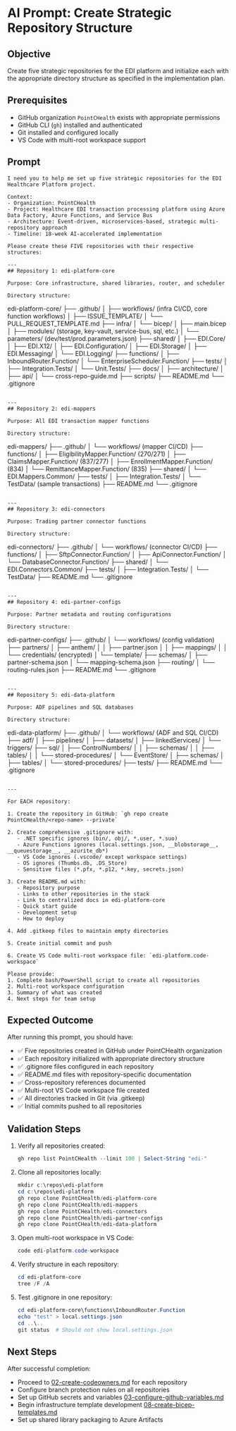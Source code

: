 # AI Prompt: Create Strategic Repository Structure

## Objective
Create five strategic repositories for the EDI platform and initialize each with the appropriate directory structure as specified in the implementation plan.

## Prerequisites
- GitHub organization `PointCHealth` exists with appropriate permissions
- GitHub CLI (`gh`) installed and authenticated
- Git installed and configured locally
- VS Code with multi-root workspace support

## Prompt

```
I need you to help me set up five strategic repositories for the EDI Healthcare Platform project.

Context:
- Organization: PointCHealth
- Project: Healthcare EDI transaction processing platform using Azure Data Factory, Azure Functions, and Service Bus
- Architecture: Event-driven, microservices-based, strategic multi-repository approach
- Timeline: 18-week AI-accelerated implementation

Please create these FIVE repositories with their respective structures:

---
## Repository 1: edi-platform-core

Purpose: Core infrastructure, shared libraries, router, and scheduler

Directory structure:
```
edi-platform-core/
├── .github/
│   ├── workflows/ (infra CI/CD, core function workflows)
│   ├── ISSUE_TEMPLATE/
│   └── PULL_REQUEST_TEMPLATE.md
├── infra/
│   └── bicep/
│       ├── main.bicep
│       ├── modules/ (storage, key-vault, service-bus, sql, etc.)
│       └── parameters/ (dev/test/prod.parameters.json)
├── shared/
│   ├── EDI.Core/
│   ├── EDI.X12/
│   ├── EDI.Configuration/
│   ├── EDI.Storage/
│   ├── EDI.Messaging/
│   └── EDI.Logging/
├── functions/
│   ├── InboundRouter.Function/
│   └── EnterpriseScheduler.Function/
├── tests/
│   ├── Integration.Tests/
│   └── Unit.Tests/
├── docs/
│   ├── architecture/
│   ├── api/
│   └── cross-repo-guide.md
├── scripts/
├── README.md
└── .gitignore
```

---
## Repository 2: edi-mappers

Purpose: All EDI transaction mapper functions

Directory structure:
```
edi-mappers/
├── .github/
│   └── workflows/ (mapper CI/CD)
├── functions/
│   ├── EligibilityMapper.Function/ (270/271)
│   ├── ClaimsMapper.Function/ (837/277)
│   ├── EnrollmentMapper.Function/ (834)
│   └── RemittanceMapper.Function/ (835)
├── shared/
│   └── EDI.Mappers.Common/
├── tests/
│   ├── Integration.Tests/
│   └── TestData/ (sample transactions)
├── README.md
└── .gitignore
```

---
## Repository 3: edi-connectors

Purpose: Trading partner connector functions

Directory structure:
```
edi-connectors/
├── .github/
│   └── workflows/ (connector CI/CD)
├── functions/
│   ├── SftpConnector.Function/
│   ├── ApiConnector.Function/
│   └── DatabaseConnector.Function/
├── shared/
│   └── EDI.Connectors.Common/
├── tests/
│   ├── Integration.Tests/
│   └── TestData/
├── README.md
└── .gitignore
```

---
## Repository 4: edi-partner-configs

Purpose: Partner metadata and routing configurations

Directory structure:
```
edi-partner-configs/
├── .github/
│   └── workflows/ (config validation)
├── partners/
│   ├── anthem/
│   │   ├── partner.json
│   │   ├── mappings/
│   │   └── credentials/ (encrypted)
│   └── template/
├── schemas/
│   ├── partner-schema.json
│   └── mapping-schema.json
├── routing/
│   └── routing-rules.json
├── README.md
└── .gitignore
```

---
## Repository 5: edi-data-platform

Purpose: ADF pipelines and SQL databases

Directory structure:
```
edi-data-platform/
├── .github/
│   └── workflows/ (ADF and SQL CI/CD)
├── adf/
│   ├── pipelines/
│   ├── datasets/
│   ├── linkedServices/
│   └── triggers/
├── sql/
│   ├── ControlNumbers/
│   │   ├── schemas/
│   │   ├── tables/
│   │   └── stored-procedures/
│   └── EventStore/
│       ├── schemas/
│       ├── tables/
│       └── stored-procedures/
├── tests/
├── README.md
└── .gitignore
```

---

For EACH repository:

1. Create the repository in GitHub: `gh repo create PointCHealth/<repo-name> --private`

2. Create comprehensive .gitignore with:
   - .NET specific ignores (bin/, obj/, *.user, *.suo)
   - Azure Functions ignores (local.settings.json, __blobstorage__, __queuestorage__, __azurite_db*)
   - VS Code ignores (.vscode/ except workspace settings)
   - OS ignores (Thumbs.db, .DS_Store)
   - Sensitive files (*.pfx, *.p12, *.key, secrets.json)

3. Create README.md with:
   - Repository purpose
   - Links to other repositories in the stack
   - Link to centralized docs in edi-platform-core
   - Quick start guide
   - Development setup
   - How to deploy

4. Add .gitkeep files to maintain empty directories

5. Create initial commit and push

6. Create VS Code multi-root workspace file: `edi-platform.code-workspace`

Please provide:
1. Complete bash/PowerShell script to create all repositories
2. Multi-root workspace configuration
3. Summary of what was created
4. Next steps for team setup
```

## Expected Outcome

After running this prompt, you should have:
- ✅ Five repositories created in GitHub under PointCHealth organization
- ✅ Each repository initialized with appropriate directory structure
- ✅ .gitignore files configured in each repository
- ✅ README.md files with repository-specific documentation
- ✅ Cross-repository references documented
- ✅ Multi-root VS Code workspace file created
- ✅ All directories tracked in Git (via .gitkeep)
- ✅ Initial commits pushed to all repositories

## Validation Steps

1. Verify all repositories created:
   ```powershell
   gh repo list PointCHealth --limit 100 | Select-String "edi-"
   ```

2. Clone all repositories locally:
   ```powershell
   mkdir c:\repos\edi-platform
   cd c:\repos\edi-platform
   gh repo clone PointCHealth/edi-platform-core
   gh repo clone PointCHealth/edi-mappers
   gh repo clone PointCHealth/edi-connectors
   gh repo clone PointCHealth/edi-partner-configs
   gh repo clone PointCHealth/edi-data-platform
   ```

3. Open multi-root workspace in VS Code:
   ```powershell
   code edi-platform.code-workspace
   ```

4. Verify structure in each repository:
   ```powershell
   cd edi-platform-core
   tree /F /A
   ```

5. Test .gitignore in one repository:
   ```powershell
   cd edi-platform-core\functions\InboundRouter.Function
   echo "test" > local.settings.json
   cd ..\..
   git status  # Should not show local.settings.json
   ```

## Next Steps

After successful completion:
- Proceed to [02-create-codeowners.md](02-create-codeowners.md) for each repository
- Configure branch protection rules on all repositories
- Set up GitHub secrets and variables [03-configure-github-variables.md](03-configure-github-variables.md)
- Begin infrastructure template development [08-create-bicep-templates.md](08-create-bicep-templates.md)
- Set up shared library packaging to Azure Artifacts

